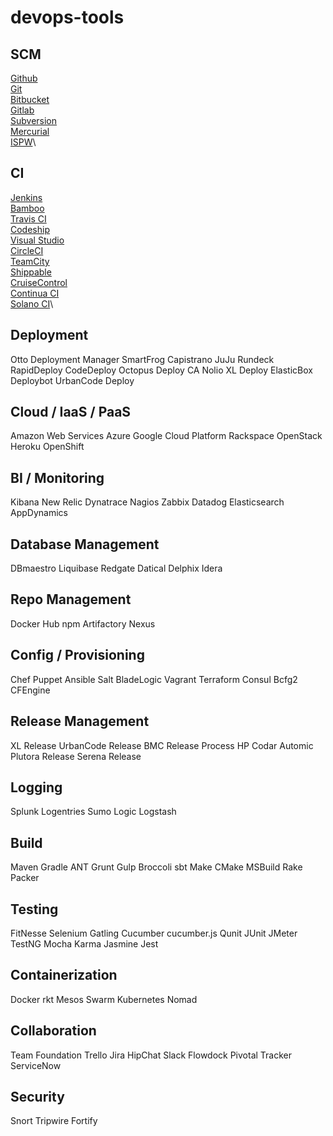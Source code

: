 # devops-tools

## SCM
[Github](https://github.com/)\
[Git](https://git-scm.com/)\
[Bitbucket](https://bitbucket.org/)\
[Gitlab](https://gitlab.com/)\
[Subversion](https://subversion.apache.org/)\
[Mercurial](https://www.mercurial-scm.org/)\
[ISPW](https://compuware.com/ispw-source-code-management/)\

## CI
[Jenkins](https://jenkins.io/)\
[Bamboo](https://fr.atlassian.com/software/bamboo)\
[Travis CI](https://travis-ci.org/)\
[Codeship](https://codeship.com/)\
[Visual Studio](https://visualstudio.microsoft.com/fr/team-services/continuous-integration/)\
[CircleCI](https://circleci.com/)\
[TeamCity](https://www.jetbrains.com/teamcity/)\
[Shippable](www.shippable.com/)\
[CruiseControl](cruisecontrol.sourceforge.net/)\
[Continua CI](https://www.finalbuilder.com/continua-ci)\
[Solano CI](https://ci.solanolabs.com/)\

## Deployment

Otto
Deployment Manager
SmartFrog
Capistrano
JuJu
Rundeck
RapidDeploy
CodeDeploy
Octopus Deploy
CA Nolio
XL Deploy
ElasticBox
Deploybot
UrbanCode Deploy

## Cloud / IaaS / PaaS

Amazon Web Services
Azure
Google Cloud Platform
Rackspace
OpenStack
Heroku
OpenShift

## BI / Monitoring

Kibana
New Relic
Dynatrace
Nagios
Zabbix
Datadog
Elasticsearch
AppDynamics

## Database Management
DBmaestro
Liquibase
Redgate
Datical
Delphix
Idera

## Repo Management

Docker Hub
npm
Artifactory
Nexus

## Config / Provisioning

Chef
Puppet
Ansible
Salt
BladeLogic
Vagrant
Terraform
Consul
Bcfg2
CFEngine

## Release Management

XL Release
UrbanCode Release
BMC Release Process
HP Codar
Automic
Plutora Release
Serena Release

## Logging

Splunk
Logentries
Sumo Logic
Logstash

## Build

Maven
Gradle
ANT
Grunt
Gulp
Broccoli
sbt
Make
CMake
MSBuild
Rake
Packer

## Testing

FitNesse
Selenium
Gatling
Cucumber
cucumber.js
Qunit
JUnit
JMeter
TestNG
Mocha
Karma
Jasmine
Jest

## Containerization

Docker
rkt
Mesos
Swarm
Kubernetes
Nomad

## Collaboration

Team Foundation
Trello
Jira
HipChat
Slack
Flowdock
Pivotal Tracker
ServiceNow

## Security

Snort
Tripwire
Fortify
